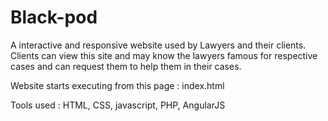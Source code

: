 # Black-pod
A interactive and responsive website used by Lawyers and their clients. Clients can view this site and may know the lawyers famous for respective cases and can request them to help them in their cases.


Website starts executing from this page  : index.html


Tools used : HTML, CSS, javascript, PHP,  AngularJS
